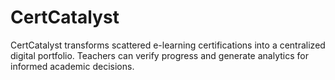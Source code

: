 # CertCatalyst
CertCatalyst transforms scattered e-learning certifications into a centralized digital portfolio. Teachers can verify progress and generate analytics for informed academic decisions.
